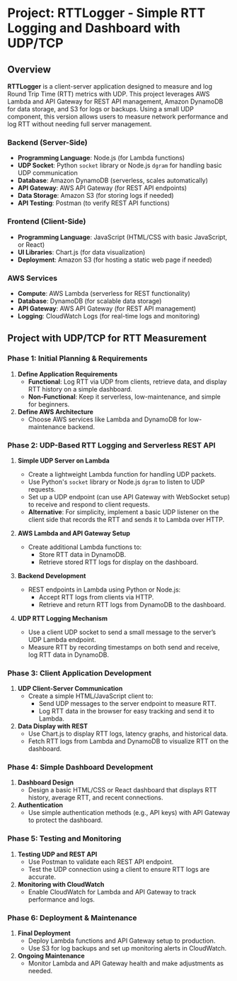 # Project: RTTLogger - Simple RTT Logging and Dashboard with UDP/TCP

## Overview
**RTTLogger** is a client-server application designed to measure and log Round Trip Time (RTT) metrics with UDP. 
This project leverages AWS Lambda and API Gateway for REST API management, Amazon DynamoDB for data storage, 
and S3 for logs or backups. Using a small UDP component, this version allows users to measure network performance 
and log RTT without needing full server management.

### Backend (Server-Side)
- **Programming Language**: Node.js (for Lambda functions)
- **UDP Socket**: Python `socket` library or Node.js `dgram` for handling basic UDP communication
- **Database**: Amazon DynamoDB (serverless, scales automatically)
- **API Gateway**: AWS API Gateway (for REST API endpoints)
- **Data Storage**: Amazon S3 (for storing logs if needed)
- **API Testing**: Postman (to verify REST API functions)

### Frontend (Client-Side)
- **Programming Language**: JavaScript (HTML/CSS with basic JavaScript, or React)
- **UI Libraries**: Chart.js (for data visualization)
- **Deployment**: Amazon S3 (for hosting a static web page if needed)

### AWS Services
- **Compute**: AWS Lambda (serverless for REST functionality)
- **Database**: DynamoDB (for scalable data storage)
- **API Gateway**: AWS API Gateway (for REST API management)
- **Logging**: CloudWatch Logs (for real-time logs and monitoring)


## Project with UDP/TCP for RTT Measurement

### Phase 1: Initial Planning & Requirements
1. **Define Application Requirements**
   - **Functional**: Log RTT via UDP from clients, retrieve data, and display RTT history on a simple dashboard.
   - **Non-Functional**: Keep it serverless, low-maintenance, and simple for beginners.
2. **Define AWS Architecture**
   - Choose AWS services like Lambda and DynamoDB for low-maintenance backend.

### Phase 2: UDP-Based RTT Logging and Serverless REST API

1. **Simple UDP Server on Lambda**
   - Create a lightweight Lambda function for handling UDP packets.
   - Use Python's `socket` library or Node.js `dgram` to listen to UDP requests.
   - Set up a UDP endpoint (can use API Gateway with WebSocket setup) to receive and respond to client requests.
   - **Alternative**: For simplicity, implement a basic UDP listener on the client side that records the RTT and sends it to Lambda over HTTP.

2. **AWS Lambda and API Gateway Setup**
   - Create additional Lambda functions to:
     - Store RTT data in DynamoDB.
     - Retrieve stored RTT logs for display on the dashboard.

3. **Backend Development**
   - REST endpoints in Lambda using Python or Node.js:
     - Accept RTT logs from clients via HTTP.
     - Retrieve and return RTT logs from DynamoDB to the dashboard.
4. **UDP RTT Logging Mechanism**
   - Use a client UDP socket to send a small message to the server’s UDP Lambda endpoint.
   - Measure RTT by recording timestamps on both send and receive, log RTT data in DynamoDB.

### Phase 3: Client Application Development
1. **UDP Client-Server Communication**
   - Create a simple HTML/JavaScript client to:
     - Send UDP messages to the server endpoint to measure RTT.
     - Log RTT data in the browser for easy tracking and send it to Lambda.
2. **Data Display with REST**
   - Use Chart.js to display RTT logs, latency graphs, and historical data.
   - Fetch RTT logs from Lambda and DynamoDB to visualize RTT on the dashboard.

### Phase 4: Simple Dashboard Development
1. **Dashboard Design**
   - Design a basic HTML/CSS or React dashboard that displays RTT history, average RTT, and recent connections.
2. **Authentication**
   - Use simple authentication methods (e.g., API keys) with API Gateway to protect the dashboard.

### Phase 5: Testing and Monitoring
1. **Testing UDP and REST API**
   - Use Postman to validate each REST API endpoint.
   - Test the UDP connection using a client to ensure RTT logs are accurate.
2. **Monitoring with CloudWatch**
   - Enable CloudWatch for Lambda and API Gateway to track performance and logs.


### Phase 6: Deployment & Maintenance
1. **Final Deployment**
   - Deploy Lambda functions and API Gateway setup to production.
   - Use S3 for log backups and set up monitoring alerts in CloudWatch.
2. **Ongoing Maintenance**
   - Monitor Lambda and API Gateway health and make adjustments as needed.
